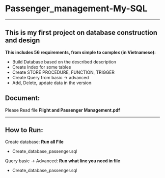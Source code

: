 # Passenger_management-My-SQL
---
## This is my first project on database construction and design 

**This includes 56 requirements, from simple to complex (in Vietnamese):**

- Build Database based on the described description
- Create Index for some tables
- Create STORE PROCEDURE, FUNCTION, TRIGGER
- Create Query from basic -> advanced
- Add, Delete, update data in the version

## Document:
Please Read file **Flight and Passenger Management.pdf**

---
## How to Run:

Create database: **Run all File**
- Create_database_passenger.sql

Query basic -> Advanced: **Run what line you need in file**

- Create_database_passenger.sql
